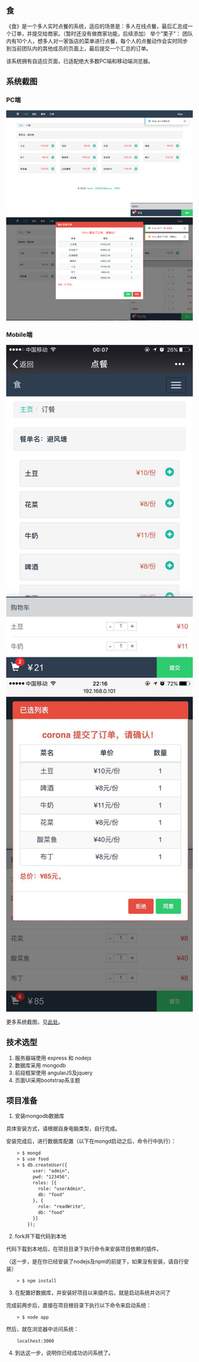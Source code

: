 
## 食

《食》是一个多人实时点餐的系统，适应的场景是：多人在线点餐，最后汇总成一个订单，并提交给商家。（暂时还没有做商家功能，后续添加）
举个"栗子"：
团队内有10个人，想多人对一家饭店的菜单进行点餐，每个人的点餐动作会实时同步到当前团队内的其他成员的页面上，最后提交一个汇总的订单。

该系统拥有自适应页面，已适配绝大多数PC端和移动端浏览器。

## 系统截图

### PC端

![点餐中](/screenshots/food_ordering@2x.png)
![正在提交订单](/screenshots/food_submit_order@2x.png)

### Mobile端

![点餐中](./screenshots/food_ordering.jpeg)
![正在提交订单](./screenshots/food_submiting_order.jpeg)

更多系统截图，见[此处](./screenshots/README.md)。

## 技术选型

1. 服务器端使用 express 和 nodejs
2. 数据库采用 mongodb
3. 前段框架使用 angularJS及jquery
4. 页面UI采用bootstrap系主题

## 项目准备

1. 安装mongodb数据库

具体安装方式，请根据自身电脑类型，自行完成。

安装完成后，进行数据库配置（以下在mongd启动之后，命令行中执行）：

        > $ mongd
        > $ use food
        > $ db.createUser({
              user: "admin",
              pwd: "123456",
              roles: [{
                role: "userAdmin",
                db: "food"
              }, {
                role: "readWrite",
                db: "food"
              }]
            });

2. fork并下载代码到本地 

代码下载到本地后，在项目目录下执行命令来安装项目依赖的插件。

（这一步，是在你已经安装了nodejs及npm的前提下，如果没有安装，请自行安装）

        > $ npm install

3. 在配置好数据库，并安装好项目以来插件后，就是启动系统并访问了

完成前两步后，直接在项目根目录下执行以下命令来启动系统：

        > $ node app

然后，就在浏览器中访问系统：

        localhost:3000

4. 到达这一步，说明你已经成功访问系统了。
